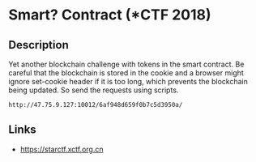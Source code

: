 # Smart? Contract (*CTF 2018)

## Description
>>>
Yet another blockchain challenge with tokens in the smart contract. Be careful that the blockchain is stored in the cookie and a browser might ignore set-cookie header if it is too long, which prevents the blockchain being updated. So send the requests using scripts.

`http://47.75.9.127:10012/6af948d659f0b7c5d3950a/`
>>>

## Links
* https://starctf.xctf.org.cn
